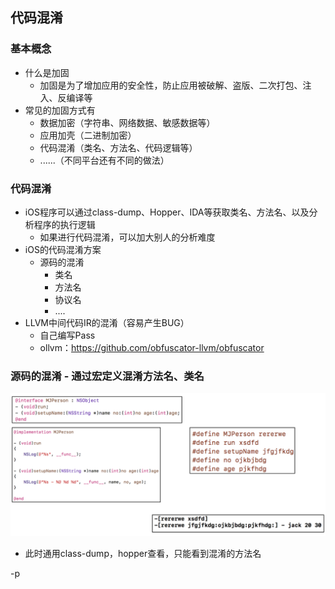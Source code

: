 ## 代码混淆

### 基本概念

+ 什么是加固
  - 加固是为了增加应用的安全性，防止应用被破解、盗版、二次打包、注入、反编译等
+ 常见的加固方式有
  - 数据加密（字符串、网络数据、敏感数据等）
  - 应用加壳（二进制加密）
  - 代码混淆（类名、方法名、代码逻辑等）
  - ......（不同平台还有不同的做法）

### 代码混淆

+ iOS程序可以通过class-dump、Hopper、IDA等获取类名、方法名、以及分析程序的执行逻辑
  - 如果进行代码混淆，可以加大别人的分析难度
+ iOS的代码混淆方案
  - 源码的混淆
    - 类名
    - 方法名
    - 协议名
    - ....
+ LLVM中间代码IR的混淆（容易产生BUG）
  - 自己编写Pass
  - ollvm：https://github.com/obfuscator-llvm/obfuscator

### 源码的混淆 - 通过宏定义混淆方法名、类名

![](./images/代码混淆0.png)

- 此时通用class-dump，hopper查看，只能看到混淆的方法名

-p

